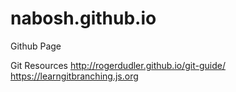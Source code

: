 # nabosh.github.io
Github Page

Git Resources
http://rogerdudler.github.io/git-guide/
https://learngitbranching.js.org
